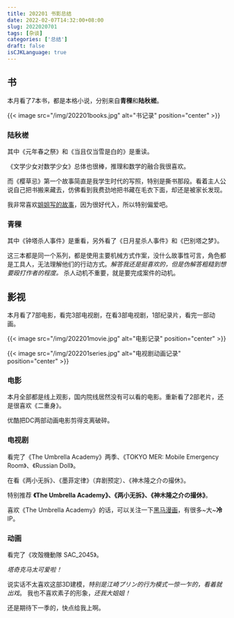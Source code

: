 ```yaml
---
title: 202201 书影总结
date: 2022-02-07T14:32:00+08:00
slug: 2022020701
tags: [杂谈]
categories: ['总结']
draft: false
isCJKLanguage: true
---
```


## 书

本月看了7本书，都是本格小说，分别来自**青稞**和**陆秋槎**。

{{< image src="/img/202201books.jpg" alt="书记录" position="center" >}}

### 陆秋槎

其中《元年春之祭》和《当且仅当雪是白的》是重读。

《文学少女对数学少女》总体也很棒，推理和数学的融合我很喜欢。

而《樱草忌》第一个故事简直是我学生时代的写照，特别是撕书那段。看着主人公说自己把书搬来藏去，仿佛看到我费劲地把书藏在毛衣下面，却还是被家长发现。

我非常喜欢[姐姐写的故事](https://ooorange777.github.io/posts/2022/01/2022012901/)，因为很好代入，所以特别偏爱吧。

### 青稞

其中《钟塔杀人事件》是重看，另外看了《日月星杀人事件》和《巴别塔之梦》。

这三本都是同一个系列，都是使用主要机械方式作案，没什么故事性可言，角色都是工具人，无法理解他们的行动方式。*解答我还是挺喜欢的，但是伪解答粗糙到想要殴打作者的程度。* 杀人动机不重要，就是要完成案件的动机。

## 影视

本月看了7部电影，看完3部电视剧，在看3部电视剧，1部纪录片，看完一部动画。

{{< image src="/img/202201movie.jpg" alt="电影记录" position="center" >}}

{{< image src="/img/202201series.jpg" alt="电视剧动画记录" position="center" >}}

### 电影

本月全部都是线上观影，国内院线居然没有可以看的电影。重新看了2部老片，还是很喜欢《二重身》。

优酷把DC两部动画电影剪得支离破碎。

### 电视剧

看完了《The Umbrella Academy》两季、《TOKYO MER: Mobile Emergency Room》、《Russian Doll》。

在看《两小无拆》、《墨菲定律》（弃剧预定）、《神木隆之介の撮休》。

特别推荐 **《The Umbrella Academy》、《两小无拆》、《神木隆之介の撮休》**。

喜欢《The Umbrella Academy》的话，可以关注一下[黑马漫画](https://zhuanlan.zhihu.com/p/43073661)，有很多~大~**冷**IP。

### 动画

看完了《攻殻機動隊 SAC_2045》。

*塔奇克马太可爱啦！*

说实话不太喜欢这部3D建模，*特别是江崎プリン的行为模式一惊一乍的，看着就出戏*。 我也不喜欢素子的形象，*还我大姐姐！*

还是期待下一季的，快点给我上啊。
